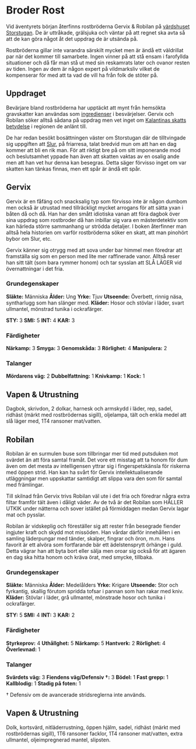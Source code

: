# Broder Rost

Vid äventyrets början återfinns rostbröderna Gervix & Robilan på [värdshuset Storstugan](värdshuset_storstugan.html). De är uttråkade, grälsjuka och väntar på att regnet ska avta så att de kan göra något åt det uppdrag de är utsända på.

Rostbröderna gillar inte varandra särskilt mycket men är ändå ett väldrillat par när det kommer till samarbete. Ingen vinner på att stå ensam i farofyllda situationer och då får man stå ut med sin reskamrats later och ovanor resten av tiden. Ingen av dem är någon expert på vildmarksliv vilket de kompenserar för med att ta vad de vill ha från folk de stöter på.

## Uppdraget

Bevärjare bland rostbröderna har upptäckt att mynt från hemsökta gravskatter kan användas som [ingredienser](husregler.html#ingredienser-s-107) i besvärjelser. Gervix och Robilan söker alltså sådana på uppdrag men vet inget om [Kalantinas skatts betydelse](kalantina.html#skattens-betydelse) i regionen de anlänt till.

De har redan besökt bosättningen väster om Storstugan där de tilltvingade sig uppgiften att [Slur](slur.html), på friarresa, talat bredvid mun om att han en dag kommer att bli en rik man. För att riktigt bre på om sitt imponerande mod och beslutsamhet yppade han även att skatten vaktas av en osalig ande men att han vet hur denna kan besegras. Detta säger förvisso inget om var skatten kan tänkas finnas, men ett spår är ändå ett spår.

## Gervix

Gervix är en fåfäng och snacksalig typ som förvisso inte är någon dumbom men också är utrustad med tillräckligt mycket arrogans för att sätta yxan i båten då och då. Han har den smått idiotiska vanan att föra dagbok över sina uppdrag som rostbroder då han inbillar sig vara en mästerdetektiv som kan härleda större sammanhang ur strödda detaljer. I boken återfinner man alltså hela historien om varför rostbröderna söker en skatt, att man pinohört bybor om Slur, etc.

Gervix känner sig otrygg med att sova under bar himmel men föredrar att framställa sig som en person med lite mer raffinerade vanor. Alltså reser han sitt tält (som bara rymmer honom) och tar sysslan att SLÅ LÄGER vid övernattningar i det fria.

### Grundegenskaper

**Släkte:** Människa
**Ålder:** Ung
**Yrke:** Tjuv
**Utseende:** Överbett, rinnig näsa, syntharlugg som han slänger med.
**Kläder:** Hosor och stövlar i läder, svart ullmantel, mönstrad tunika i ockrafärger.

**STY:** 3
**SMI:** 5
**INT:** 4
**KAR:** 3

### Färdigheter

**Närkamp:** 3
**Smyga:** 3
**Genomskåda:** 3
**Rörlighet:** 4
**Manipulera:** 2

### Talanger

**Mördarens väg:** 2
**Dubbelfattning:** 1
**Knivkamp:** 1
**Kock:** 1

## Vapen & Utrustning

Dagbok, skrivdon, 2 dolkar, harnesk och armskydd i läder, rep, sadel, ridhäst (märkt med rostbrödernas sigill), oljelampa, tält och enkla medel att slå läger med, 1T4 ransoner mat/vatten.

## Robilan

Robilan är en surmulen buse som tillbringar mer tid med putsduken mot svärdet än att föra samtal framåt. Det vore ett misstag att ta honom för dum även om det mesta av intelligensen yttrar sig i fingerspetskänsla för riskerna med öppen strid. Han kan ha svårt för Gervix intellektualiserande utläggningar men uppskattar samtidigt att slippa vara den som för samtal med främlingar.

Till skilnad från Gervix trivs Robilan väl ute i det fria och föredrar några extra filtar framför tält även i dåligt väder. Av de två är det Robilan som HÅLLER UTKIK under nätterna och sover istället på förmiddagen medan Gervix lagar mat och pysslar.

Robilan är vidskeplig och föreställer sig att rester från besegrade fiender ingjuter kraft och skydd mot missöden. Han vårdar därför innehållen i en samling läderpungar med tänder, skalper, fingrar och öron, m.m. Hans favorit är ett alvöra som fortfarande bär ett ädelstensprytt örhänge i guld. Detta vägrar han att byta bort eller sälja men oroar sig också för att ägaren en dag ska hitta honom och kräva örat, med smycke, tillbaka.

### Grundegenskaper

**Släkte:** Människa
**Ålder:** Medelålders
**Yrke:** Krigare
**Utseende:** Stor och fyrkantig, skallig förutom spridda tofsar i pannan som han rakar med kniv.
**Kläder:** Stövlar i läder, grå ullmantel, mönstrade hosor och tunika i ockrafärger.

**STY:** 5
**SMI:** 4
**INT:** 3
**KAR:** 2

### Färdigheter

**Styrkeprov:** 4
**Uthållghet:** 5
**Närkamp:** 5
**Hantverk:** 2
**Rörlighet:** 4
**Överlevnad:** 1

### Talanger

**Svärdets väg:** 3
**Fiendens väg/Defensiv †:** 3
**Bödel:** 1
**Fast grepp:** 1
**Kallblodig:** 1
**Stadig på foten:** 1

† Defensiv om de avancerade stridsreglerna inte används.

## Vapen & Utrustning

Dolk, kortsvärd, nitläderrustning, öppen hjälm, sadel, ridhäst (märkt med rostbrödernas sigill), 1T6 ransoner facklor, 1T4 ransoner mat/vatten, extra ullmantel, oljeimpregnerad mantel, slipsten.
